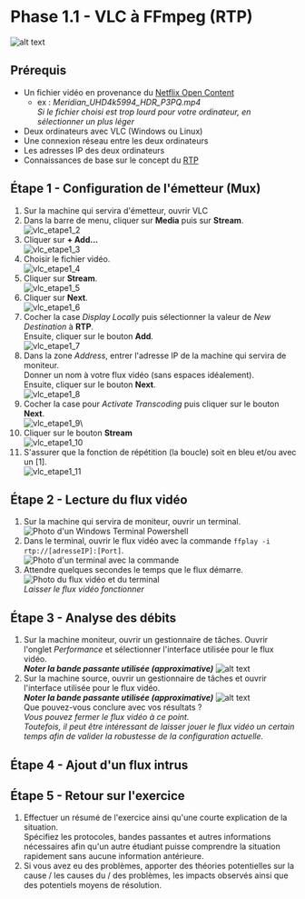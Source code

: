 # Phase 1.1 - VLC à FFmpeg (RTP)
![alt text](./img/Phase_1_S1.1_topologie.png)

## Prérequis
- Un fichier vidéo en provenance du [Netflix Open Content](https://opencontent.netflix.com/)
    - ex : *Meridian_UHD4k5994_HDR_P3PQ.mp4*\
    *Si le fichier choisi est trop lourd pour votre ordinateur, en sélectionner un plus léger*
- Deux ordinateurs avec VLC (Windows ou Linux)
- Une connexion réseau entre les deux ordinateurs
- Les adresses IP des deux ordinateurs
- Connaissances de base sur le concept du [RTP](https://en.wikipedia.org/wiki/Real-time_Transport_Protocol)

## Étape 1 - Configuration de l'émetteur (Mux)
1. Sur la machine qui servira d'émetteur, ouvrir VLC
2. Dans la barre de menu, cliquer sur **Media** puis sur **Stream**.\
![vlc_etape1_2](./img/p1.0_vlc_pic2.png)
3. Cliquer sur **+ Add...**\
![vlc_etape1_3](./img/p1.0_vlc_pic3.png)
4. Choisir le fichier vidéo.\
![vlc_etape1_4](./img/p1.0_vlc_pic4.png)
5. Cliquer sur **Stream**.\
![vlc_etape1_5](./img/p1.0_vlc_pic5.png)
6. Cliquer sur **Next**.\
![vlc_etape1_6](./img/p1.0_vlc_pic6.png)
7. Cocher la case *Display Locally* puis sélectionner la valeur de *New Destination* à **RTP**.\
Ensuite, cliquer sur le bouton **Add**.\
![vlc_etape1_7](./img/p1.0_vlc_pic7.png)
8. Dans la zone *Address*, entrer l'adresse IP de la machine qui servira de moniteur.\
Donner un nom à votre flux vidéo (sans espaces idéalement).\
Ensuite, cliquer sur le bouton **Next**.\
![vlc_etape1_8](./img/p1.0_vlc_pic8.png)
9. Cocher la case pour *Activate Transcoding* puis cliquer sur le bouton **Next**.\
![vlc_etape1_9](./img/p1.0_vlc_pic9.png)\
10. Cliquer sur le bouton **Stream**\
![vlc_etape1_10](./img/p1.0_vlc_pic10.png)
11. S'assurer que la fonction de répétition (la boucle) soit en bleu et/ou avec un [1].\
![vlc_etape1_11](./img/p1.0_vlc_pic11.png)

## Étape 2 - Lecture du flux vidéo
1. Sur la machine qui servira de moniteur, ouvrir un terminal.\
![Photo d'un Windows Terminal Powershell](./img/p1.1_cmd_pic1.png)
2. Dans le terminal, ouvrir le flux vidéo avec la commande `ffplay -i rtp://[adresseIP]:[Port]`.\
![Photo d'un terminal avec la commande](./img/p1.1_cmd_pic2.png)
3. Attendre quelques secondes le temps que le flux démarre.
![Photo du flux vidéo et du terminal](./img/p1.1_cmd_pic3.png)\
*Laisser le flux vidéo fonctionner*

## Étape 3 - Analyse des débits
1. Sur la machine moniteur, ouvrir un gestionnaire de tâches. Ouvrir l'onglet *Performance* et sélectionner l'interface utilisée pour le flux vidéo.\
***Noter la bande passante utilisée (approximative)***
![alt text](./img/p1.0_tmgr_pic1.png)
2. Sur la machine source, ouvrir un gestionnaire de tâches et ouvrir l'interface utilisée pour le flux vidéo.\
***Noter la bande passante utilisée (approximative)***
![alt text](./img/p1.0_tmgr_pic2.png)\
Que pouvez-vous conclure avec vos résultats ?\
*Vous pouvez fermer le flux vidéo à ce point. \
Toutefois, il peut être intéressant de laisser jouer le flux vidéo un certain temps afin de valider la robustesse de la configuration actuelle.*

## Étape 4 - Ajout d'un flux intrus


## Étape 5 - Retour sur l'exercice
1. Effectuer un résumé de l'exercice ainsi qu'une courte explication de la situation.\
Spécifiez les protocoles, bandes passantes et autres informations nécessaires afin qu'un autre étudiant puisse comprendre la situation rapidement sans aucune information antérieure.
2. Si vous avez eu des problèmes, apporter des théories potentielles sur la cause / les causes du / des problèmes, les impacts observés ainsi que des potentiels moyens de résolution.
